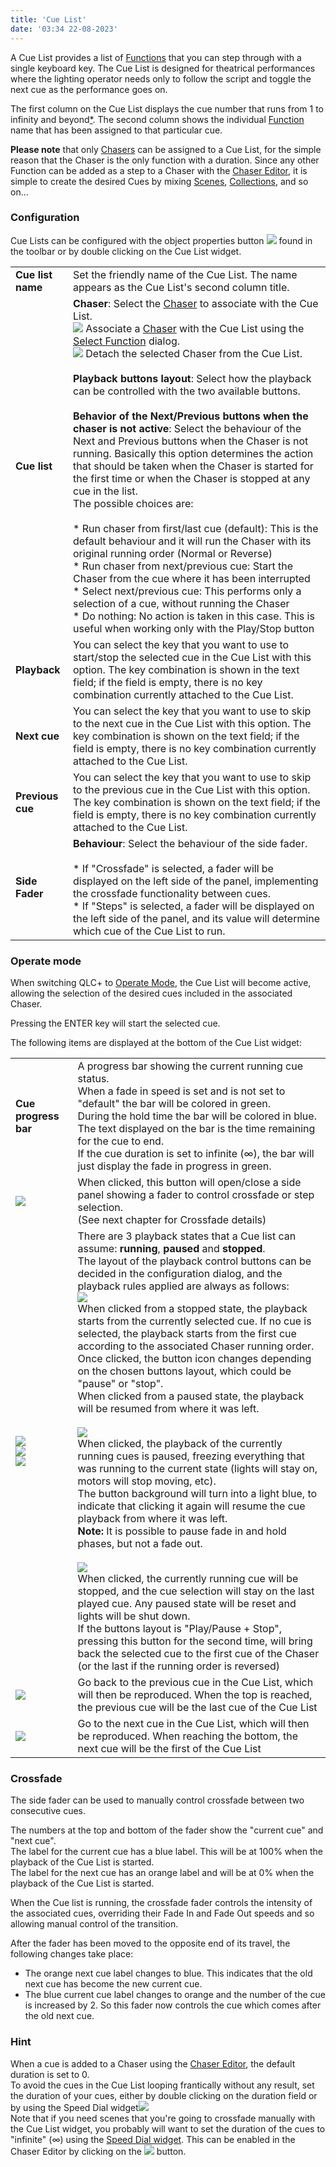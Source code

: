 ```yaml
---
title: 'Cue List'
date: '03:34 22-08-2023'
---
```


A Cue List provides a list of [Functions](/basics/glossary-and-concepts#functions) that you can step through with a single keyboard key. The Cue List is designed for theatrical performances where the lighting operator needs only to follow the script and toggle the next cue as the performance goes on.

The first column on the Cue List displays the cue number that runs from 1 to infinity and beyond[*](https://en.wikipedia.org/wiki/Buzz_Lightyear). The second column shows the individual [Function](/basics/glossary-and-concepts#functions) name that has been assigned to that particular cue.

**Please note** that only [Chasers](/basics/glossary-and-concepts#chaser) can be assigned to a Cue List, for the simple reason that the Chaser is the only function with a duration. Since any other Function can be added as a step to a Chaser with the [Chaser Editor](/function-manager/chaser-editor), it is simple to create the desired Cues by mixing [Scenes](/basics/glossary-and-concepts#scene), [Collections](/basics/glossary-and-concepts#collection), and so on...

### Configuration

Cue Lists can be configured with the object properties button ![](/basics/edit.png) found in the toolbar or by double clicking on the Cue List widget.  

|     |     |
| --- | --- |
| **Cue list name** | Set the friendly name of the Cue List. The name appears as the Cue List's second column title. |
| **Cue list** | **Chaser**: Select the [Chaser](/basics/glossary-and-concepts#chaser) to associate with the Cue List.  <br>![](/basics/attach.png) Associate a [Chaser](/basics/glossary-and-concepts#chaser) with the Cue List using the [Select Function](/function-manager/select-function) dialog.  <br>![](/basics/detach.png) Detach the selected Chaser from the Cue List.  <br>  <br>**Playback buttons layout**: Select how the playback can be controlled with the two available buttons.  <br>  <br>**Behavior of the Next/Previous buttons when the chaser is not active**: Select the behaviour of the Next and Previous buttons when the Chaser is not running. Basically this option determines the action that should be taken when the Chaser is started for the first time or when the Chaser is stopped at any cue in the list.  <br>The possible choices are:<br><br>* Run chaser from first/last cue (default): This is the default behaviour and it will run the Chaser with its original running order (Normal or Reverse)<br>* Run chaser from next/previous cue: Start the Chaser from the cue where it has been interrupted<br>* Select next/previous cue: This performs only a selection of a cue, without running the Chaser<br>* Do nothing: No action is taken in this case. This is useful when working only with the Play/Stop button |
| **Playback** | You can select the key that you want to use to start/stop the selected cue in the Cue List with this option. The key combination is shown in the text field; if the field is empty, there is no key combination currently attached to the Cue List. |
| **Next cue** | You can select the key that you want to use to skip to the next cue in the Cue List with this option. The key combination is shown on the text field; if the field is empty, there is no key combination currently attached to the Cue List. |
| **Previous cue** | You can select the key that you want to use to skip to the previous cue in the Cue List with this option. The key combination is shown on the text field; if the field is empty, there is no key combination currently attached to the Cue List. |
| **Side Fader** | **Behaviour**: Select the behaviour of the side fader.<br><br>* If "Crossfade" is selected, a fader will be displayed on the left side of the panel, implementing the crossfade functionality between cues.<br>* If "Steps" is selected, a fader will be displayed on the left side of the panel, and its value will determine which cue of the Cue List to run. |

  

### Operate mode

When switching QLC+ to [Operate Mode](/basics/glossary-and-concepts#modes), the Cue List will become active, allowing the selection of the desired cues included in the associated Chaser.  
  
Pressing the ENTER key will start the selected cue.  
  
The following items are displayed at the bottom of the Cue List widget:  
  

|     |     |
| --- | --- |
| **Cue progress bar** | A progress bar showing the current running cue status.  <br>When a fade in speed is set and is not set to "default" the bar will be colored in green.  <br>During the hold time the bar will be colored in blue. The text displayed on the bar is the time remaining for the cue to end.  <br>If the cue duration is set to infinite (∞), the bar will just display the fade in progress in green. |
| ![](/basics/slider.png) | When clicked, this button will open/close a side panel showing a fader to control crossfade or step selection.  <br>(See next chapter for Crossfade details) |
| ![](/basics/player_play.png)  <br>![](/basics/player_pause.png)  <br>![](/basics/player_stop.png) | There are 3 playback states that a Cue list can assume: **running**, **paused** and **stopped**.  <br>The layout of the playback control buttons can be decided in the configuration dialog, and the playback rules applied are always as follows:  <br>![](/basics/player_play.png)  <br>When clicked from a stopped state, the playback starts from the currently selected cue. If no cue is selected, the playback starts from the first cue according to the associated Chaser running order.  <br>Once clicked, the button icon changes depending on the chosen buttons layout, which could be "pause" or "stop".  <br>When clicked from a paused state, the playback will be resumed from where it was left.  <br>  <br>![](/basics/player_pause.png)  <br>When clicked, the playback of the currently running cues is paused, freezing everything that was running to the current state (lights will stay on, motors will stop moving, etc).  <br>The button background will turn into a light blue, to indicate that clicking it again will resume the cue playback from where it was left.  <br>**Note:** It is possible to pause fade in and hold phases, but not a fade out.  <br>  <br>![](/basics/player_stop.png)  <br>When clicked, the currently running cue will be stopped, and the cue selection will stay on the last played cue. Any paused state will be reset and lights will be shut down.  <br>If the buttons layout is "Play/Pause + Stop", pressing this button for the second time, will bring back the selected cue to the first cue of the Chaser (or the last if the running order is reversed) |
| ![](/basics/back.png) | Go back to the previous cue in the Cue List, which will then be reproduced. When the top is reached, the previous cue will be the last cue of the Cue List |
| ![](/basics/forward.png) | Go to the next cue in the Cue List, which will then be reproduced. When reaching the bottom, the next cue will be the first of the Cue List |

  

### Crossfade

The side fader can be used to manually control crossfade between two consecutive cues.  
  
The numbers at the top and bottom of the fader show the "current cue" and "next cue".  
The label for the current cue has a blue label. This will be at 100% when the playback of the Cue List is started.  
The label for the next cue has an orange label and will be at 0% when the playback of the Cue List is started.  
  
When the Cue list is running, the crossfade fader controls the intensity of the associated cues, overriding their Fade In and Fade Out speeds and so allowing manual control of the transition.  
  
After the fader has been moved to the opposite end of its travel, the following changes take place:  

* The orange next cue label changes to blue. This indicates that the old next cue has become the new current cue.
* The blue current cue label changes to orange and the number of the cue is increased by 2. So this fader now controls the cue which comes after the old next cue.

  

### Hint

When a cue is added to a Chaser using the [Chaser Editor](/function-manager/chaser-editor), the default duration is set to 0.  
To avoid the cues in the Cue List looping frantically without any result, set the duration of your cues, either by double clicking on the duration field or by using the Speed Dial widget![](/basics/speed.png)  
Note that if you need scenes that you're going to crossfade manually with the Cue List widget, you probably will want to set the duration of the cues to "infinite" (∞) using the [Speed Dial widget](../speed-dial). This can be enabled in the Chaser Editor by clicking on the ![](/basics/speed.png) button.